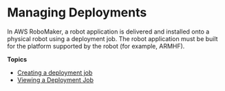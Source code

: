 # Managing Deployments<a name="managing-deployments"></a>

In AWS RoboMaker, a robot application is delivered and installed onto a physical robot using a deployment job\. The robot application must be built for the platform supported by the robot \(for example, ARMHF\)\. 

**Topics**
+ [Creating a deployment job](create-deployment-job.md)
+ [Viewing a Deployment Job](describe-deployment-job.md)